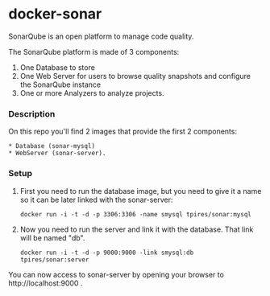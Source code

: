 # docker-sonar

SonarQube is an open platform to manage code quality.

The SonarQube platform is made of 3 components:

1. One Database to store
2. One Web Server for users to browse quality snapshots and configure the SonarQube instance
3. One or more Analyzers to analyze projects.

### Description

On this repo you'll find 2 images that provide the first 2 components: 

	* Database (sonar-mysql)
	* WebServer (sonar-server).

### Setup

1. First you need to run the database image, but you need to give it a name so it can be later linked with the sonar-server:

	`docker run -i -t -d -p 3306:3306 -name smysql tpires/sonar:mysql`

2. Now you need to run the server and link it with the database. That link will be named "db".

	`docker run -i -t -d -p 9000:9000 -link smysql:db tpires/sonar:server`

You can now access to sonar-server by opening your browser to http://localhost:9000 .